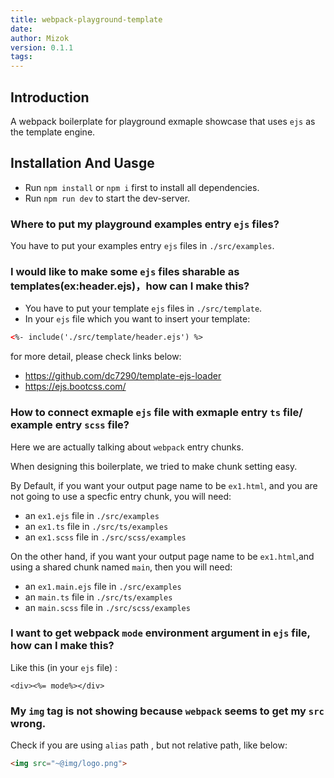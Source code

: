 ```yaml
---
title: webpack-playground-template
date: 
author: Mizok
version: 0.1.1
tags: 
---
```


## Introduction

A webpack boilerplate for playground exmaple showcase that uses `ejs` as the template engine.

## Installation And Uasge

- Run `npm install` or `npm i` first to install all dependencies.
- Run `npm run dev` to start the dev-server.

### Where to put my playground examples entry `ejs` files?

You have to put your examples entry `ejs` files in `./src/examples`.

### I would like to make some `ejs` files sharable as templates(ex:header.ejs)，how can I make this?

- You have to put your template `ejs` files in `./src/template`.
- In your `ejs` file which you want to insert your template:

```html
<%- include('./src/template/header.ejs') %>
```

for more detail, please check links below:

- https://github.com/dc7290/template-ejs-loader  
- https://ejs.bootcss.com/  

### How to connect exmaple `ejs` file with exmaple entry `ts` file/ example entry `scss` file?

Here we are actually talking about `webpack` entry chunks.

When designing this boilerplate, we tried to make chunk setting easy.

By Default, if you want your output page name to be `ex1.html`, and you are not going to use a specfic entry chunk, you will need:

- an `ex1.ejs` file in `./src/examples`  
- an `ex1.ts` file in `./src/ts/examples`
- an `ex1.scss` file in `./src/scss/examples`

On the other hand, if you want your output page name to be `ex1.html`,and using a shared chunk named `main`, then you will need:

- an `ex1.main.ejs` file in `./src/examples`  
- an `main.ts` file in `./src/ts/examples`
- an `main.scss` file in `./src/scss/examples`

### I want to get webpack `mode` environment argument in `ejs` file, how can I make this?

Like this (in your `ejs` file) :

```ejs
<div><%= mode%></div> 
```

### My `img` tag is not showing because `webpack` seems to get my `src` wrong.

Check if you are using `alias` path , but not relative path, like below:

```html
<img src="~@img/logo.png">
```




